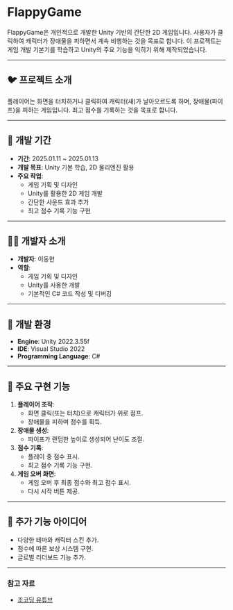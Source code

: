 # FlappyGame

FlappyGame은 개인적으로 개발한 Unity 기반의 간단한 2D 게임입니다. 사용자가 클릭하여 캐릭터가 장애물을 피하면서 계속 비행하는 것을 목표로 합니다. 이 프로젝트는 게임 개발 기본기를 학습하고 Unity의 주요 기능을 익히기 위해 제작되었습니다.

---

## 🐦 프로젝트 소개
플레이어는 화면을 터치하거나 클릭하여 캐릭터(새)가 날아오르도록 하며, 장애물(파이프)을 피하는 게임입니다. 최고 점수를 기록하는 것을 목표로 합니다.

---

## 📅 개발 기간
- **기간**: 2025.01.11 ~ 2025.01.13
- **개발 목표**: Unity 기본 학습, 2D 물리엔진 활용
- **주요 작업**:
  - 게임 기획 및 디자인
  - Unity를 활용한 2D 게임 개발
  - 간단한 사운드 효과 추가
  - 최고 점수 기록 기능 구현

---

## 🧑‍💻 개발자 소개
- **개발자**: 이동현
- **역할**:
  - 게임 기획 및 디자인
  - Unity를 사용한 개발
  - 기본적인 C# 코드 작성 및 디버깅

---

## 🔧 개발 환경
- **Engine**: Unity 2022.3.55f
- **IDE**: Visual Studio 2022
- **Programming Language**: C#

---

## 💾 주요 구현 기능
1. **플레이어 조작**:
   - 화면 클릭(또는 터치)으로 캐릭터가 위로 점프.
   - 장애물을 피하며 점수를 획득.
2. **장애물 생성**:
   - 파이프가 랜덤한 높이로 생성되어 난이도 조절.
3. **점수 기록**:
   - 플레이 중 점수 표시.
   - 최고 점수 기록 기능 구현.
4. **게임 오버 화면**:
   - 게임 오버 후 최종 점수와 최고 점수 표시.
   - 다시 시작 버튼 제공.

---

## 📄 추가 기능 아이디어
- 다양한 테마와 캐릭터 스킨 추가.
- 점수에 따른 보상 시스템 구현.
- 글로벌 리더보드 기능 추가.

---

### 참고 자료
- [조코딩 유튜브](https://www.youtube.com/watch?v=EqoU1PodQQ4&t=585s)

